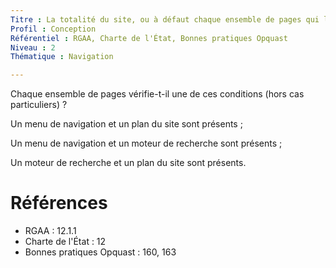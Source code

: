 ```yaml
---
Titre : La totalité du site, ou à défaut chaque ensemble de pages qui le compose, présentent un moteur de recherche ou un plan.
Profil : Conception
Référentiel : RGAA, Charte de l'État, Bonnes pratiques Opquast
Niveau : 2
Thématique : Navigation

---
```

Chaque ensemble de pages vérifie-t-il une de ces conditions (hors cas particuliers) ?

Un menu de navigation et un plan du site sont présents ;

Un menu de navigation et un moteur de recherche sont présents ;

Un moteur de recherche et un plan du site sont présents.

# Références

*   RGAA : 12.1.1
*   Charte de l'État : 12
*   Bonnes pratiques Opquast : 160, 163